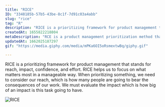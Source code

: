 ```yaml
---
title: "RICE"
ID: "3348185b-57b5-43be-8c1f-7d91c03a4abb"
slug: "rice"
tag: "R"
description: "RICE is a prioritizing framework for product management that stands for reach, impact, confidence, and effort. RICE helps us to focus on what matters most in a manageable way. When prioritizing something, we need to consider our reach, which is how many people are going to bear the consequences of our work. We must evaluate the impact which is how big of an impact is this task going to have. "
createdAt: 1655822218804
metaDescription: "RCE is a product management prioritization method that stands for reach, impact, confidence, and effort."
updatedAt: 1662025187297
gif: "https://media.giphy.com/media/mPKa6OI5oRsmextwBq/giphy.gif"

---
```

RICE is a prioritizing framework for product management that stands for reach, impact, confidence, and effort. RICE helps us to focus on what matters most in a manageable way. When prioritizing something, we need to consider our reach, which is how many people are going to bear the consequences of our work. We must evaluate the impact which is how big of an impact is this task going to have. 

![RICE](https://media.giphy.com/media/mPKa6OI5oRsmextwBq/giphy.gif)